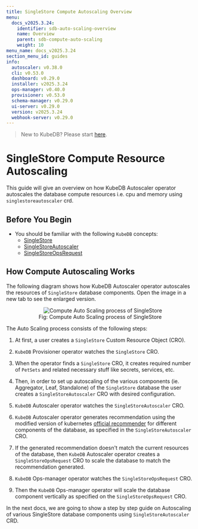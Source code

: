 ```yaml
---
title: SingleStore Compute Autoscaling Overview
menu:
  docs_v2025.3.24:
    identifier: sdb-auto-scaling-overview
    name: Overview
    parent: sdb-compute-auto-scaling
    weight: 10
menu_name: docs_v2025.3.24
section_menu_id: guides
info:
  autoscaler: v0.38.0
  cli: v0.53.0
  dashboard: v0.29.0
  installer: v2025.3.24
  ops-manager: v0.40.0
  provisioner: v0.53.0
  schema-manager: v0.29.0
  ui-server: v0.29.0
  version: v2025.3.24
  webhook-server: v0.29.0
---
```


> New to KubeDB? Please start [here](/docs/v2025.3.24/README).

# SingleStore Compute Resource Autoscaling

This guide will give an overview on how KubeDB Autoscaler operator autoscales the database compute resources i.e. cpu and memory using `singlestoreautoscaler` crd.

## Before You Begin

- You should be familiar with the following `KubeDB` concepts:
  - [SingleStore](/docs/v2025.3.24/guides/singlestore/concepts/singlestore)
  - [SingleStoreAutoscaler](/docs/v2025.3.24/guides/singlestore/concepts/autoscaler)
  - [SingleStoreOpsRequest](/docs/v2025.3.24/guides/singlestore/concepts/opsrequest)

## How Compute Autoscaling Works

The following diagram shows how KubeDB Autoscaler operator autoscales the resources of `SingleStore` database components. Open the image in a new tab to see the enlarged version.

<figure align="center">
  <img alt="Compute Auto Scaling process of SingleStore" src="/docs/v2025.3.24/images/singlestore/compute-process.svg">
<figcaption align="center">Fig: Compute Auto Scaling process of SingleStore</figcaption>
</figure>

The Auto Scaling process consists of the following steps:

1. At first, a user creates a `SingleStore` Custom Resource Object (CRO).

2. `KubeDB` Provisioner  operator watches the `SingleStore` CRO.

3. When the operator finds a `SingleStore` CRO, it creates required number of `PetSets` and related necessary stuff like secrets, services, etc.

4. Then, in order to set up autoscaling of the various components (ie. Aggregator, Leaf, Standalone) of the `SingleStore` database the user creates a `SingleStoreAutoscaler` CRO with desired configuration.

5. `KubeDB` Autoscaler operator watches the `SingleStoreAutoscaler` CRO.

6. `KubeDB` Autoscaler operator generates recommendation using the modified version of kubernetes [official recommender](https://github.com/kubernetes/autoscaler/tree/master/vertical-pod-autoscaler/pkg/recommender) for different components of the database, as specified in the `SingleStoreAutoscaler` CRO.

7. If the generated recommendation doesn't match the current resources of the database, then `KubeDB` Autoscaler operator creates a `SingleStoreOpsRequest` CRO to scale the database to match the recommendation generated.

8. `KubeDB` Ops-manager operator watches the `SingleStoreOpsRequest` CRO.

9. Then the `KubeDB` Ops-manager operator will scale the database component vertically as specified on the `SingleStoreOpsRequest` CRO.

In the next docs, we are going to show a step by step guide on Autoscaling of various SingleStore database components using `SingleStoreAutoscaler` CRD.